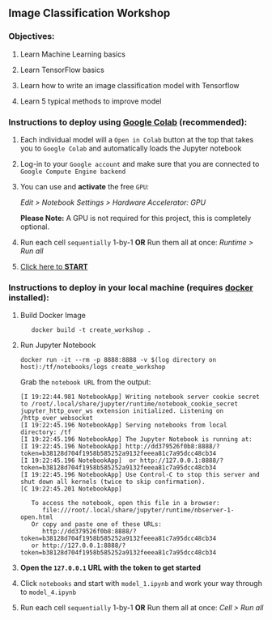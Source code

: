 ## Image Classification Workshop

### Objectives:

1. Learn Machine Learning basics

2. Learn TensorFlow basics

3. Learn how to write an image classification model with Tensorflow

4. Learn 5 typical methods to improve model
   
### Instructions to deploy using [Google Colab](https://colab.research.google.com) **(recommended)**:

1. Each individual model will a `Open in Colab` button at the top that takes you to `Google Colab` and automatically loads the Jupyter notebook

2. Log-in to your `Google account` and make sure that you are connected to `Google Compute Engine backend`

3. You can use and **activate** the free `GPU`:
   
   *Edit > Notebook Settings > Hardware Accelerator: GPU*

   **Please Note:** A GPU is not required for this project, this is completely optional.

4. Run each cell `sequentially` 1-by-1 **OR** Run them all at once: *Runtime > Run all* 

5. [Click here to **START**](./model_1.ipynb)

### Instructions to deploy in your local machine (requires [docker](https://docs.docker.com/get-docker/) installed):

1. Build Docker Image
   ``` shell
      docker build -t create_workshop .
   ```

2. Run Jupyter Notebook
   ``` shell
   docker run -it --rm -p 8888:8888 -v $(log directory on host):/tf/notebooks/logs create_workshop
   ```
   Grab the `notebook URL` from the output:
   ``` shell
   [I 19:22:44.981 NotebookApp] Writing notebook server cookie secret to /root/.local/share/jupyter/runtime/notebook_cookie_secret
   jupyter_http_over_ws extension initialized. Listening on /http_over_websocket
   [I 19:22:45.196 NotebookApp] Serving notebooks from local directory: /tf
   [I 19:22:45.196 NotebookApp] The Jupyter Notebook is running at:
   [I 19:22:45.196 NotebookApp] http://dd379526f0b8:8888/?token=b38128d704f1958b585252a9132feeea81c7a95dcc48cb34
   [I 19:22:45.196 NotebookApp]  or http://127.0.0.1:8888/?token=b38128d704f1958b585252a9132feeea81c7a95dcc48cb34
   [I 19:22:45.196 NotebookApp] Use Control-C to stop this server and shut down all kernels (twice to skip confirmation).
   [C 19:22:45.201 NotebookApp] 
      
      To access the notebook, open this file in a browser:
         file:///root/.local/share/jupyter/runtime/nbserver-1-open.html
      Or copy and paste one of these URLs:
         http://dd379526f0b8:8888/?token=b38128d704f1958b585252a9132feeea81c7a95dcc48cb34
      or http://127.0.0.1:8888/?token=b38128d704f1958b585252a9132feeea81c7a95dcc48cb34
   ```
3. **Open the `127.0.0.1` URL with the token to get started**
   
4. Click `notebooks` and start with `model_1.ipynb` and work your way through to `model_4.ipynb`
   
5. Run each cell `sequentially` 1-by-1 **OR** Run them all at once: *Cell > Run all* 